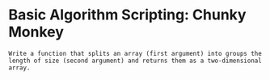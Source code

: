 # Basic Algorithm Scripting: Chunky Monkey

    Write a function that splits an array (first argument) into groups the length of size (second argument) and returns them as a two-dimensional array.